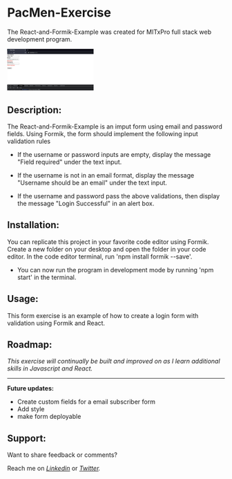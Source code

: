 # PacMen-Exercise
The React-and-Formik-Example was created for MITxPro full stack web development program. </br>

<a href= "https://foreverphoenix21.github.io/React-and-Formik-Example/">
<img src= "formPic.png" alt = "Form Pic" width= "200" />
</a>

## Description:

<p> The React-and-Formik-Example is an imput form using email and password fields. Using Formik, the form should implement the following input validation rules  
  
- If the username or password inputs are empty, display the message "Field required" under the text input.
  
- If the username is not in an email format, display the message "Username should be an email" under the text input.
  
- If the username and password pass the above validations, then display the message "Login Successful" in an alert box.  
</p>

## Installation:
<p> You can replicate this project in your favorite code editor using Formik. Create a new folder on your desktop and open the folder in your code editor. In the code editor terminal, run 'npm install formik --save'. 
  
- You can now run the program in development mode by running 'npm start' in the terminal.

## Usage:

  <p>This form exercise is an example of how to create a login form with validation using Formik and React.</p>

## Roadmap:

*<p> This exercise will continually be built and improved on as I learn additional skills in Javascript and React. </p>*

***

**<p> Future updates: </p>**
- Create custom fields for a email subscriber form
- Add style
- make form deployable  

## Support:

<p> Want to share feedback or comments?</p>

<p> 
  
  Reach me on *[Linkedin](https://www.linkedin.com/in/derek-diaz/)* or *[Twitter](https://twitter.com/home).*
  
</p>
